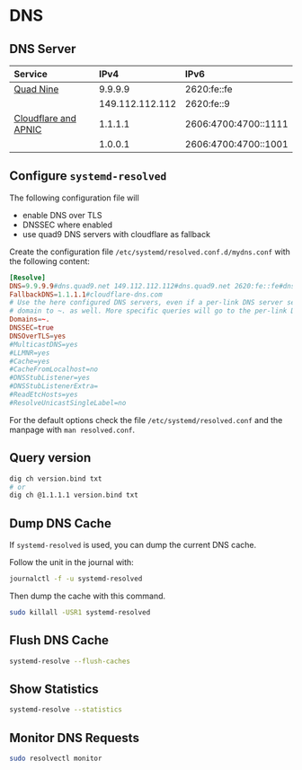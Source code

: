 # DNS

## DNS Server

| Service                                 | IPv4            | IPv6                 |
| :-------------------------------------- | :-------------- | :------------------- |
| [Quad Nine](https://www.quad9.net)      | 9.9.9.9         | 2620:fe::fe          |
|                                         | 149.112.112.112 | 2620:fe::9           |
| [Cloudflare and APNIC](https://1.1.1.1) | 1.1.1.1         | 2606:4700:4700::1111 |
|                                         | 1.0.0.1         | 2606:4700:4700::1001 |


## Configure `systemd-resolved`

The following configuration file will

- enable DNS over TLS
- DNSSEC where enabled
- use quad9 DNS servers with cloudflare as fallback

Create the configuration file `/etc/systemd/resolved.conf.d/mydns.conf` with
the following content:

```toml
[Resolve]
DNS=9.9.9.9#dns.quad9.net 149.112.112.112#dns.quad9.net 2620:fe::fe#dns.quad9.net 2620:fe::9#dns.quad9.net
FallbackDNS=1.1.1.1#cloudflare-dns.com
# Use the here configured DNS servers, even if a per-link DNS server sets the
# domain to ~. as well. More specific queries will go to the per-link DNS server
Domains=~.
DNSSEC=true
DNSOverTLS=yes
#MulticastDNS=yes
#LLMNR=yes
#Cache=yes
#CacheFromLocalhost=no
#DNSStubListener=yes
#DNSStubListenerExtra=
#ReadEtcHosts=yes
#ResolveUnicastSingleLabel=no
```

For the default options check the file `/etc/systemd/resolved.conf` and the
manpage with `man resolved.conf`.

## Query version

```sh
dig ch version.bind txt
# or
dig ch @1.1.1.1 version.bind txt
```

## Dump DNS Cache

If `systemd-resolved` is used, you can dump the current DNS cache.

Follow the unit in the journal with:
```sh
journalctl -f -u systemd-resolved
```

Then dump the cache with this command.
```sh
sudo killall -USR1 systemd-resolved
```

## Flush DNS Cache

```sh
systemd-resolve --flush-caches
```

## Show Statistics

```sh
systemd-resolve --statistics
```

## Monitor DNS Requests

```sh
sudo resolvectl monitor
```
